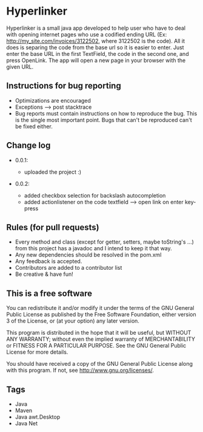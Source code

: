 # Hyperlinker

Hyperlinker is a small java app developed to help user who have to deal with opening internet pages who use a codified ending URL (Ex: http://my_site.com/invoices/3122502, where 3122502 is the code). 
All it does is separing the code from the base url so it is easier to enter. Just enter the base URL in the first TextField, the code in the second one, and press OpenLink. The app will open a new page in your browser with the given URL.

## Instructions for bug reporting

- Optimizations are encouraged
- Exceptions --> post stacktrace
- Bug reports must contain instructions on how to reproduce the bug. This is the single most important point. Bugs that can't be reproduced can't be fixed either.

## Change log
- 0.0.1:
	* uploaded the project :)

- 0.0.2:
	* added checkbox selection for backslash autocompletion
	* added actionlistener on the code textfield --> open link on enter key-press
	
## Rules (for pull requests)

- Every method and class (except for getter, setters, maybe toString's ...) from this project has a javadoc and I intend to keep it that way.
- Any new dependencies should be resolved in the pom.xml
- Any feedback is accepted.
- Contributors are added to a contributor list
- Be creative & have fun!

## This is a free software

You can redistribute it and/or modify it under the terms of the GNU General Public License as published by the Free Software Foundation, either version 3 of the License, or (at your option) any later version.

This program is distributed in the hope that it will be useful, but WITHOUT ANY WARRANTY; without even the implied warranty of MERCHANTABILITY or FITNESS FOR A PARTICULAR PURPOSE. See the GNU General Public License for more details.

You should have received a copy of the GNU General Public License along with this program. If not, see http://www.gnu.org/licenses/.

## Tags

- Java
- Maven
- Java awt.Desktop
- Java Net
